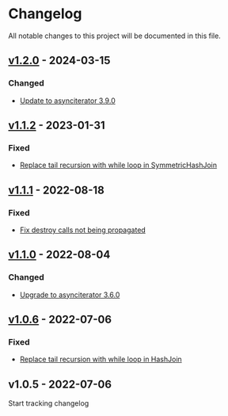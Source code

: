 # Changelog
All notable changes to this project will be documented in this file.

<a name="v1.2.0"></a>
## [v1.2.0](https://github.com/comunica/asyncjoin/compare/v1.1.2...v1.2.0) - 2024-03-15

### Changed
* [Update to asynciterator 3.9.0](https://github.com/comunica/asyncjoin/commit/cfb8831ed17576bd086746a38a62a5083b0d912c)

<a name="v1.1.2"></a>
## [v1.1.2](https://github.com/comunica/asyncjoin/compare/v1.1.0...v1.1.2) - 2023-01-31

### Fixed
* [Replace tail recursion with while loop in SymmetricHashJoin](https://github.com/comunica/asyncjoin/commit/892865ddeafaa0c2e18ad80c96ef258d31d509c3)

<a name="v1.1.1"></a>
## [v1.1.1](https://github.com/comunica/asyncjoin/compare/v1.1.0...v1.1.1) - 2022-08-18

### Fixed
* [Fix destroy calls not being propagated](https://github.com/comunica/asyncjoin/commit/acfa1be3cca724f98cd9411b71e72420ca950cfe)

<a name="v1.1.0"></a>
## [v1.1.0](https://github.com/comunica/asyncjoin/compare/v1.0.6...v1.1.0) - 2022-08-04

### Changed
* [Upgrade to asynciterator 3.6.0](https://github.com/comunica/asyncjoin/commit/9e9b0e01309f96b1c5a9462258fd270c0a051fce)

<a name="v1.0.6"></a>
## [v1.0.6](https://github.com/comunica/asyncjoin/compare/v1.0.3...v1.0.6) - 2022-07-06

### Fixed
* [Replace tail recursion with while loop in HashJoin](https://github.com/comunica/asyncjoin/commit/59bbc0d9849572817f33f0c922cff3a5481596a9)

<a name="v1.0.5"></a>
## v1.0.5 - 2022-07-06

Start tracking changelog
